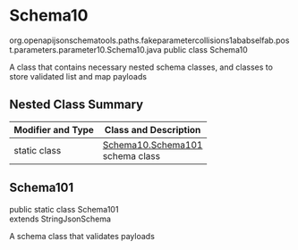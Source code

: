 # Schema10
org.openapijsonschematools.paths.fakeparametercollisions1ababselfab.post.parameters.parameter10.Schema10.java
public class Schema10

A class that contains necessary nested schema classes, and classes to store validated list and map payloads

## Nested Class Summary
| Modifier and Type | Class and Description |
| ----------------- | ---------------------- |
| static class | [Schema10.Schema101](#schema101)<br> schema class |

## Schema101
public static class Schema101<br>
extends StringJsonSchema

A schema class that validates payloads
